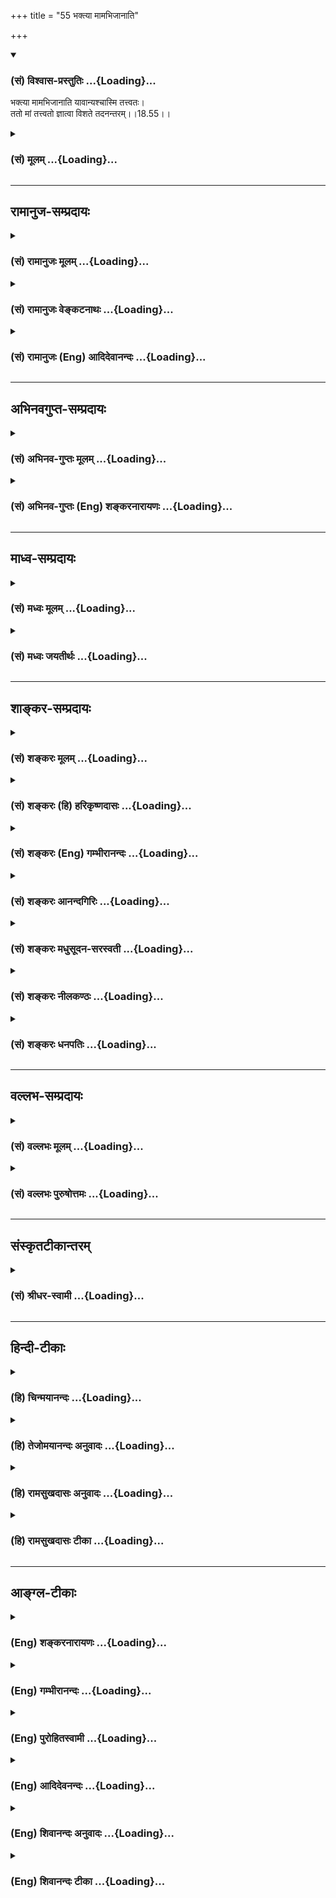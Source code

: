 +++
title = "55 भक्त्या मामभिजानाति"

+++
<div class="js_include" newlevelforh1="3" title="(सं) विश्वास-प्रस्तुतिः" unfilled url="/purANam/mahAbhAratam/06-bhIShma-parva/02-bhagavad-gItA-parva/saMskRtam/vishvAsa-prastutiH/18_moxa-saMnyAsa-yogaH/55_bhaktyA_mAmabhijA.md">
<details open><summary><h3>(सं) विश्वास-प्रस्तुतिः ...{Loading}...</h3></summary>

भक्त्या मामभिजानाति यावान्यश्चास्मि तत्त्वतः।  
ततो मां तत्त्वतो ज्ञात्वा विशते तदनन्तरम्।।18.55।।
</details>
</div>
<div class="js_include collapsed" newlevelforh1="3" title="(सं) मूलम्" unfilled url="/purANam/mahAbhAratam/06-bhIShma-parva/02-bhagavad-gItA-parva/saMskRtam/mUlam/18_moxa-saMnyAsa-yogaH/55_bhaktyA_mAmabhijA.md">
<details><summary><h3>(सं) मूलम् ...{Loading}...</h3></summary>

भक्त्या मामभिजानाति यावान्यश्चास्मि तत्त्वतः।  
ततो मां तत्त्वतो ज्ञात्वा विशते तदनन्तरम्।।18.55।।
</details>
</div>


_________________
## रामानुज-सम्प्रदायः
<div class="js_include collapsed" newlevelforh1="3" title="(सं) रामानुजः मूलम्" unfilled url="/purANam/mahAbhAratam/06-bhIShma-parva/02-bhagavad-gItA-parva/saMskRtam/rAmAnujaH/mUlam/18_moxa-saMnyAsa-yogaH/55_bhaktyA_mAmabhijA.md">
<details><summary><h3>(सं) रामानुजः मूलम् ...{Loading}...</h3></summary>

।।18.55।। स्वरूपतः स्वभावतः च **यः** अहं गुणतो विभूतितो **यावान् च** अहं
तं **माम्** एवंरूपया **भक्त्या तत्त्वतो** वि**जानाति। मां तत्त्वतो
ज्ञात्वा तदनन्तरं** तत्त्वज्ञानानन्तरं **ततो** भक्तितो **मां विशते**
प्रविशति। तत्त्वतः स्वरूपस्वभावगुणविभूतिदर्शनोत्तरकालभाविन्या
अनवधिकातिशयभक्त्या मां प्राप्नोति इत्यर्थः। अत्र तत इति प्राप्तिहेतुतया
निर्दिष्टा भक्तिः एव अभिधीयते। भक्त्या त्वनन्यया शक्यः (गीता 11।54) इति
तस्या एव तत्त्वतः प्रवेशहेतुताभिधानात्। एवं
वर्णाश्रमोचितनित्यनैमित्तिककर्मणां परित्यक्तफलादिकानां
परमपुरुषाराधनरूपेण अनुष्ठितानां विपाक उक्तः। इदानीं काम्यानाम् अपि
कर्मणाम् उक्तेन एव प्रकारेण अनुष्ठीयमानानां स एव विपाक इत्याह --

</details>
</div>
<div class="js_include collapsed" newlevelforh1="3" title="(सं) रामानुजः वेङ्कटनाथः" unfilled url="/purANam/mahAbhAratam/06-bhIShma-parva/02-bhagavad-gItA-parva/saMskRtam/rAmAnujaH/venkaTanAthaH/18_moxa-saMnyAsa-yogaH/55_bhaktyA_mAmabhijA.md">
<details><summary><h3>(सं) रामानुजः वेङ्कटनाथः ...{Loading}...</h3></summary>

  
  
।।18.55।। तत्फलमाहेति -- अव्यवहितं व्यवहितं चेति शेषः।
पूर्वग्रन्थोक्तजगत्कारणत्वलक्षितसर्वेश्वराख्यधर्म्यभिप्रायेणयः
इत्यस्यार्थमाह -- स्वरूपत इति।
विधिनिषेधरूपशोधकवाक्यावसितसर्वविद्यानुसन्धेयस्वरूपनिरूपकधर्मयोगःस्वभावत
इति निर्दिष्टः। स्वरूपनिरूपकधर्माभावे अनिरूपितस्वरूपतया निस्स्वभावमेव
वस्तु स्यात्। स्वरूपशब्दः स्वरूपनिरूपकधर्मपरः; स्वभावशब्दस्तु सौलभ्यपर
इति केचित्। यावच्छब्दो हि प्रकर्षनिकर्षपरामर्शयोग्याकारविषयो युक्त
इत्यभिप्रायेणाऽऽहगुणतो विभूतितोऽपीति। यावांश्चाहमिति गुणशब्दोऽत्र
निरूपितस्वरूपविशेषकज्ञानशक्त्यादिसमस्तधर्मविषयः। यावान्यश्च
इत्यनयोर्व्युत्क्रमेण व्याख्यानं बुद्ध्यारोहक्रमप्रदर्शनार्थम्। तत्त्वतः
इत्यस्ययावान्यश्च इत्यत्रानपेक्षणात्अभिजानाति इत्यत्र संशयादिव्युदासाय
तदपेक्षणाच्चतत्त्वतोऽभिजानातीति योजितम्।  
  
मां तत्त्वतोऽभिजानाति इत्युक्तस्यैवमां तत्त्वतो ज्ञात्वा
इत्यनुभाषणमुपायभूतस्यापि स्वादुतमतया
सुदुर्लभत्वेनादरातिशयार्थम्। तत्त्वतो ज्ञात्वा इत्यनेनैव
आनन्तर्यसिद्ध्यर्थहेतुपौष्कल्यज्ञापकानुवादस्य सिद्धत्वात्;तदनन्तरम्
इत्यनेनैव प्रवेशस्यानन्तर्यकण्ठोक्तेः;भक्त्या त्वनन्यया \[11।54\]
इत्यादौ प्रवेशेऽपि हेतुतया भक्तेरेव प्रागुक्तत्वाच्चततो भक्तितो मां
विशते इत्येवान्वयो दर्शितः। प्रवेष्टुम् इति प्रागुक्तैकार्थ्यज्ञापनाय
पदसिद्धये चप्रविशतीत्युक्तम्। यथावज्ज्ञानमपि काष्ठाप्राप्तभक्तेः।
अन्योन्याश्रयणं च भक्तेः पूर्वभेदात्परिहृतम्। सैव तु तथाविधावस्था
साक्षान्मोक्षसाधनमित्याहतत्त्वत
इत्यादिना। ,दर्शनशब्देनानुभाषणात्तत्त्वतोऽभिजानाति इत्यस्य
साक्षात्कारपरत्वं व्यञ्जितम्। परभक्त्याऽपि तत्त्वज्ञानमेव साध्यं; तदेव तु
साक्षान्मोक्षसाधनमिति कुदृष्टिमतमपाकरोतिअत्रेति। एवकारेण
दर्शनव्यवच्छेदः। यद्यप्यत्र भक्तिशब्दो व्यवहितः; तत्त्वज्ञानं
त्वव्यवहितं; तथापि व्यवहितपरामर्श एव युक्तः अन्यथातत्त्वतो ज्ञात्वा
इत्यादिना पुनरुक्तिप्रसङ्गात्। अत्र दर्शनजनकभक्त्यनुवादे
प्रयोजनाभावात्सैव तदुत्तरावस्था परामृश्यत इति भावः। प्रागुक्तं
हेतुमाहभक्त्या त्वनन्ययेति। अयमभिप्रायः -- उपक्रमन्यायात्पूर्वं प्रबलं;
स्पष्टास्पष्टयोश्च स्पष्टानुसारेणान्यद्गमयितव्यम् -- इति।  
  

</details>
</div>
<div class="js_include collapsed" newlevelforh1="3" title="(सं) रामानुजः (Eng) आदिदेवानन्दः" unfilled url="/purANam/mahAbhAratam/06-bhIShma-parva/02-bhagavad-gItA-parva/saMskRtam/rAmAnujaH/english/AdidevAnandaH/18_moxa-saMnyAsa-yogaH/55_bhaktyA_mAmabhijA.md">
<details><summary><h3>(सं) रामानुजः (Eng) आदिदेवानन्दः ...{Loading}...</h3></summary>

18.55 Through such devotion, he knows 'who I am,' i.e., knows My own
essence and My nature, and 'what I am,' i.e., in My attributes and
glory. Knowing Me truly, he rises to a higher level than this Bhakti,
and aciring knowledge of the truth, enters into Me through devotion. The
meaning is that he attains Me by means of infinite and unsurpassed
Bhakti which develops subseent in time to the vision of the nature,
attributes and glory of the Lord in reality. Here the term 'Tatah'
(through) denotes that devotion is the cause of attainment; for it has
been stated to be the cause of entrance n the text, 'But by
singel-minded devotion it is possible ৷৷.' (11.54). In this way, the
crowning development has been told starting from the disinterested
performance of periodical and occasional rites suitable for the various
stations and stages of life, which are to be performed to propitiate the
Supreme Person. Sri Krsna now explains that even for actions meant for
attaining desired objects (Kamya-karmas) the crowning stage is the same
as for these described above, provided they too are done not for
fulfilling one's desires but as offerings to propitiate the Supreme
Person.

</details>
</div>


_________________
## अभिनवगुप्त-सम्प्रदायः
<div class="js_include collapsed" newlevelforh1="3" title="(सं) अभिनव-गुप्तः मूलम्" unfilled url="/purANam/mahAbhAratam/06-bhIShma-parva/02-bhagavad-gItA-parva/saMskRtam/abhinava-guptaH/mUlam/18_moxa-saMnyAsa-yogaH/55_bhaktyA_mAmabhijA.md">
<details><summary><h3>(सं) अभिनव-गुप्तः मूलम् ...{Loading}...</h3></summary>

।।18.41 -- 18.60।। एवमियता षण्णां प्रत्येकं त्रिस्वरूपत्वं धृत्यादीनां च
प्रतिपादितम्। तन्मध्यात् सात्त्विके राशौ वर्तमानो दैवीं संपदं प्राप्त इह
ज्ञाने योग्यः; त्वं च तथाविधः इत्यर्जुनः प्रोत्साहितः। अधुना तु इदमुच्यते
-- यदि तावदनया ज्ञानबुद्ध्या कर्मणि भवान् प्रवर्तते तदा
स्वधर्मप्रवृत्त्या विज्ञानपूततया च न कर्मसंबन्धस्तव। अथैतन्नानुमन्यसे;
तदवश्यं तव प्रवृत्त्या तावत् भाव्यम् जातेरेव तथाभावे स्थितत्वात्। यतः
सर्वः स्वभावनियतः +++(S;;N स्वस्वभावनियतः )+++ कुतश्चिद्दोषात्
तिरोहिततत्स्वभावः +++(S;;N -- हिततत्तत्स्वभावः )+++ कंचित्कालं भूत्वापि;
तत्तिरोधायकविगमे स्वभावं व्यक्त्यापन्नं लभत एव। तथाहि एवंविधो वर्णनां
स्वभावः। एवमवश्यंभाविन्यां प्रवृत्तौ ततः फलविभागिता भवेत्।। तदाह --
ब्राह्मणेत्यादि अवशोऽपि तत् इत्यन्तम्। ब्राह्मणादीनां
कर्मप्रविभागनिरूपणस्य स्वभावोऽश्यं नातिक्रामति,+++(S; ; N omit न and read
अतिक्रामति )+++ इति क्षत्रियस्वभावस्य भवतोऽनिच्छतोऽपि प्रकृतिः स्वभावाख्या
नियोक्तृताम् अव्यभिचारेण भजते। केवलं तया नियुक्तस्य पुण्यपापसंबन्धः। अतः
मदभिहितविज्ञानप्रमाणपुरःसरीकारेण कर्माण्यनुतिष्ठ। तथा सति बन्धो
निवर्त्स्यति। इत्यस्यार्थस्य परिकरघटनतात्पर्यं +++(S; ; N -- करबन्धघटन --
)+++ महावाक्यार्थस्य। अवान्तरवाक्यानां स्पष्टा ( ष्टोऽ ) र्थः। समासेन +++(S
omits समासेन )+++ ( श्लो. 50 ) संक्षेपेण। ज्ञानस्य; प्रागुक्तस्य। निष्ठां (
ष्ठा ) वाग्जालपरिहारेण निश्चितामाह। बुद्ध्या विशुद्धया इत्यादि सर्वमेतत्
व्याख्यातप्रायमिति न पुनरायस्यते,+++(N -- रारभ्यते )+++।

</details>
</div>
<div class="js_include collapsed" newlevelforh1="3" title="(सं) अभिनव-गुप्तः (Eng) शङ्करनारायणः" unfilled url="/purANam/mahAbhAratam/06-bhIShma-parva/02-bhagavad-gItA-parva/saMskRtam/abhinava-guptaH/english/shankaranArAyaNaH/18_moxa-saMnyAsa-yogaH/55_bhaktyA_mAmabhijA.md">
<details><summary><h3>(सं) अभिनव-गुप्तः (Eng) शङ्करनारायणः ...{Loading}...</h3></summary>

18.55 See Comment under 18.60

</details>
</div>


_________________
## माध्व-सम्प्रदायः
<div class="js_include collapsed" newlevelforh1="3" title="(सं) मध्वः मूलम्" unfilled url="/purANam/mahAbhAratam/06-bhIShma-parva/02-bhagavad-gItA-parva/saMskRtam/madhvaH/mUlam/18_moxa-saMnyAsa-yogaH/55_bhaktyA_mAmabhijA.md">
<details><summary><h3>(सं) मध्वः मूलम् ...{Loading}...</h3></summary>

।।18.55।। Sri Madhvacharya did not comment on this sloka.

</details>
</div>
<div class="js_include collapsed" newlevelforh1="3" title="(सं) मध्वः जयतीर्थः" unfilled url="/purANam/mahAbhAratam/06-bhIShma-parva/02-bhagavad-gItA-parva/saMskRtam/madhvaH/jayatIrthaH/18_moxa-saMnyAsa-yogaH/55_bhaktyA_mAmabhijA.md">
<details><summary><h3>(सं) मध्वः जयतीर्थः ...{Loading}...</h3></summary>

।।18.55।। Sri Jayatirtha did not comment on this sloka.

</details>
</div>


_________________
## शाङ्कर-सम्प्रदायः
<div class="js_include collapsed" newlevelforh1="3" title="(सं) शङ्करः मूलम्" unfilled url="/purANam/mahAbhAratam/06-bhIShma-parva/02-bhagavad-gItA-parva/saMskRtam/shankaraH/mUlam/18_moxa-saMnyAsa-yogaH/55_bhaktyA_mAmabhijA.md">
<details><summary><h3>(सं) शङ्करः मूलम् ...{Loading}...</h3></summary>

।।18.55।। -- **भक्त्या माम् अभिजानाति यावान्** अहम् उपाधिकृतविस्तरभेदः;
**यश्च** अहम् अस्मि विध्वस्तसर्वोपाधिभेदः उत्तमः पुरुषः आकाशकल्पः; तं
माम् अद्वैतं चैतन्यमात्रैकरसम् अजरम् अभयम् अनिधनं **तत्त्वतः**
अभिजानाति। **ततः माम्** एवं **तत्त्वतः ज्ञात्वा विशते तदनन्तरं** मामेव
ज्ञानानन्तरम्। नात्र ज्ञानप्रवेशक्रिये भिन्ने विवक्षिते ज्ञात्वा विशते
तदनन्तरम् इति। किं तर्हि फलान्तराभावात् ज्ञानमात्रमेव; क्षेत्रज्ञं चापि
मां विद्धि (गीता 13।2) इति उक्तत्वात्।।  
  
ननु विरुद्धम् इदम् उक्तम् ज्ञानस्य या परा निष्ठा तया माम् अभिजानाति
(गीता 18।50) इति। कथं विरुद्धम् इति चेत्; उच्यते -- यदैव यस्मिन् विषये
ज्ञानम् उत्पद्यते ज्ञातुः; तदैव तं विषयम् अभिजानाति ज्ञाता इति न
ज्ञाननिष्ठां ज्ञानावृत्तिलक्षणाम् अपेक्षते इति अतश्च ज्ञानेन न
अभिजानाति; ज्ञानावृत्त्या तु ज्ञाननिष्ठया अभिजानातीति। नैष दोषः ज्ञानस्य
स्वात्मोत्पत्तिपरिपाकहेतुयुक्तस्य प्रतिपक्षविहीनस्य यत्
आत्मानुभवनिश्चयावसानत्वं तस्य निष्ठाशब्दाभिलापात्। शास्त्राचार्योपदेशेन
ज्ञानोत्पत्तिहेतुं सहकारिकारणं बुद्धिविशुद्धत्वादि अमानित्वादिगुणं च
अपेक्ष्य जनितस्य क्षेत्रज्ञपरमात्मैकत्वज्ञानस्य
कर्तृत्वादिकारकभेदबुद्धिनिबन्धनसर्वकर्मसंन्याससहितस्य
स्वात्मानुभवनिश्चयरूपेण यत् अवस्थानम्; सा परा ज्ञाननिष्ठा इति उच्यते। सा
इयं ज्ञाननिष्ठा आर्तादिभक्तित्रयापेक्षया परा चतुर्थी भक्तिरिति उक्ता।
तया परया भक्त्या भगवन्तं तत्त्वतः अभिजानाति; यदनन्तरमेव
ईश्वरक्षेत्रज्ञभेदबुद्धिः अशेषतः निवर्तते। अतः ज्ञाननिष्ठालक्षणतया
भक्त्या माम् अभिजानातीति वचनं न विरुध्यते। अत्र च सर्वं निवृत्तिविधायि
शास्त्रं वेदान्तेतिहासपुराणस्मृतिलक्षणं न्यायप्रसिद्धम् अर्थवत् भवति --
विदित्वा৷৷৷৷ व्युत्थायाथ भिक्षाचर्यं चरन्ति (बृह0 उ₀ 3।5।1)
तस्मान्न्यासमेषां तपसामतिरिक्तमाहुः (ना0 उ₀ 2।79) न्यास एवात्यरेचयत्
(ना0 उ₀ 2।78) इति। संन्यासः कर्मणां न्यासः वेदानिमं च लोकममुं च
परित्यज्य (आप0 ध0 1।23।13) त्यज धर्ममधर्मं च ( महा0 शा0 329।40) इत्यादि।
इह च प्रदर्शितानि वाक्यानि। न च तेषां वाक्यानाम् आनर्थक्यं युक्तम् न च
अर्थवादत्वम् स्वप्रकरणस्थत्वात्; प्रत्यगात्माविक्रियस्वरूपनिष्ठत्वाच्च
मोक्षस्य। न हि पूर्वसमुद्रं जिगिमिषोः प्रातिलोम्येन
प्रत्यक्समुद्रजिगमिषुणा समानमार्गत्वं संभवति।
प्रत्यगात्मविषयप्रत्ययसंतानकरणाभिनिवेशश्च ज्ञाननिष्ठा सा च
प्रत्यक्समुद्रगमनवत् कर्मणा सहभावित्वेन विरुध्यते। पर्वतसर्षपयोरिव
अन्तरवान् विरोधः प्रमाणविदां निश्चितः। तस्मात् सर्वकर्मसंन्यासेनैव
ज्ञाननिष्ठा कार्या इति सिद्धम्।। स्वकर्मणा भगवतः अभ्यर्चनभक्तियोगस्य
सिद्धिप्राप्तिः फलं ज्ञाननिष्ठायोग्यता; यन्निमित्ता ज्ञाननिष्ठा
मोक्षफलावसाना सः भगवद्भक्तियोगः अधुना स्तूयते शास्त्रार्थोपसंहारप्रकरणे
शास्त्रार्थनिश्चयदार्ढ्याय --,

</details>
</div>
<div class="js_include collapsed" newlevelforh1="3" title="(सं) शङ्करः (हि) हरिकृष्णदासः" unfilled url="/purANam/mahAbhAratam/06-bhIShma-parva/02-bhagavad-gItA-parva/saMskRtam/shankaraH/hindI/harikRShNadAsaH/18_moxa-saMnyAsa-yogaH/55_bhaktyA_mAmabhijA.md">
<details><summary><h3>(सं) शङ्करः (हि) हरिकृष्णदासः ...{Loading}...</h3></summary>

।।18.55।। उसके बाद उस ज्ञानलक्षणा --, भक्तिसे मैं जितना हूँ और जो हूँ;
उसको तत्त्वसे जान लेता है। अभिप्राय यह है कि मैं जितना हूँ; यानी
उपाधिकृत विस्तारभेदसे जितना हूँ और जो हूँ; यानी वास्तवमें समस्त
उपाधिभेदसे रहित; उत्तमपुरुष और आकाशकी तरह ( व्याप्त ) जो मैं हूँ; उस
अद्वैत; अजर; अमर; अभय और निधनरहित मुझको तत्त्वसे जान,लेता है। फिर मुझे
इस तरह तत्त्वसे जानकर तत्काल मुझमें ही प्रवेश कर जाता है। यहाँ ज्ञात्वा
विशते तदनन्तरम् इस कथनसे ज्ञान और उसके अनन्तर प्रवेशक्रिया; यह दोनों
भिन्नभिन्न विवक्षित नहीं हैं। तो क्या है फलान्तरके अभावका ज्ञानमात्र ही
विवक्षित है क्योंकि क्षेत्रज्ञ भी तू मुझे ही समझ ऐसे कहा गया है। पू₀ --
यह कहना विरुद्ध है कि ज्ञानकी जो परा निष्ठा है उससे मुझे जानता है। यदि
कहो कि विरुद्ध कैसे है तो बतलाते हैं; जब ज्ञाताको जिस विषयका ज्ञान होता
है; वह उसी समय उस विषयको जान लेता है; ज्ञानकी बारम्बार आवृत्ति करनारूप
ज्ञाननिष्ठाकी अपेक्षा नहीं करता। इसलिये वह ( ज्ञेय पदार्थको ) ज्ञानसे
नहीं जानता; ज्ञानावृत्तिरूप ज्ञाननिष्ठासे जानता है यह कहना विरुद्ध है।
उ₀ -- यह दोष नहीं है क्योंकि अपनी उत्पत्ति और परिपाकके हेतुओंसे युक्त
एवं विरोधरहित ज्ञानका जो अपने स्वरूपानुभवमें निश्चयरूपसे पर्यवसान --
स्थित हो जाना है; उसीको निष्ठा शब्दसे कहा गया है। अभिप्राय यह है कि
ज्ञानकी उत्पत्ति और परिपाकके हेतु; जो विशुद्धबुद्धि आदि और अमानित्वादि
सहकारी कारण हैं; उनकी सहायतासे; शास्त्र और आचार्यके उपदेशसे उत्पन्न हुआ;
जो मैं कर्ता हूँ; मेरा यह कर्म है इत्यादि कारकभेदबुद्धिजनित समस्त
कर्मोंके संन्याससहित क्षेत्रज्ञ और ईश्वरकी एकताका ज्ञान है; उसका जो अपने
स्वरूपके अनुभवमें निश्चयरूपसे स्थित रहना है; उसे परा ज्ञाननिष्ठा कहते
हैं। वही यह ज्ञाननिष्ठा आर्त आदि तीन भक्तियोंकी अपेक्षासे चतुर्थ परा
भक्ति कही गयी है। उस,( ज्ञाननिष्ठारूप ) परा भक्तिसे भगवान्को तत्त्वसे
जानता है जिससे उसी समय ईश्वर और क्षेत्रज्ञविषयक भेदबुद्धि पूर्णरूपसे
निवृत्त हो जाती है। इसलिये ज्ञाननिष्ठारूप भक्तिसे मुझे जानता है यह कहना
विरुद्ध नहीं होता। ऐसा मान लेनेसे वेदान्त; इतिहास; पुराण और स्मृतिरूप
समस्त निवृत्तिविधायक शास्त्र; सार्थक हो जाते हैं अर्थात् उन सबका
अभिप्राय सिद्ध हो जाता है। आत्माको जानकर ( तीनों तरहकी एषणाओंसे ) विरक्त
होकर फिर भिक्षाचरण करते हैं; पुरुषार्थका अन्तरंग साधन होनेके कारण
संन्यास ही इन सब तपोंमें अधिक कहा गया है; अकेला संन्यास ही उन सबको
उल्लंघन कर जाता है; कर्मोंके त्यागका नाम संन्यास है; वेदोंको तथा इस लोक
और परलोकको परित्याग करके; धर्मअधर्मको छोड़ इत्यादि शास्त्रवाक्य हैं। तथा
यहाँ भी ( संन्यासपरक ) बहुतसे वचन दिखाये गये हैं। उन सब वचनोंको व्यर्थ
मानना उचित नहीं और अर्थवादरूप मानना भी ठीक नहीं क्योंकि वे अपने
प्रकरणमें स्थित हैं। इसके सिवा अन्तरात्माके अविक्रियस्वरूपमें
निश्चयरूपसे स्थित हो जाना ही मोक्ष है। इसलिये भी,( पूर्वोक्त बात ही
सिद्ध होती है ) क्योंकि पूर्वसमुद्रपर जानेकी इच्छावालेका उसके प्रतिकूल
पश्चिमसमुद्रपर जानेकी इच्छावालेके साथ समान मार्ग नहीं हो सकता।
अन्तरात्मविषयक प्रतीतिका निरन्तरता रखनेके आग्रहका नाम ज्ञाननिष्ठा है।
उसका कर्मोंके साथ रहना,( पूर्वकी ओर जानेकी इच्छावालेके लिये )
पश्चिमसमुद्रकी ओर जानेकी मार्गकी भाँति विरुद्ध है। प्रमाणवेत्ताओने उनका
पर्वत और राईके समान भेद निश्चित किया है। सुतरां यह सिद्ध हुआ कि
सर्वकर्मसंन्यासपूर्वक ही ज्ञाननिष्ठा करनी चाहिये।

</details>
</div>
<div class="js_include collapsed" newlevelforh1="3" title="(सं) शङ्करः (Eng) गम्भीरानन्दः" unfilled url="/purANam/mahAbhAratam/06-bhIShma-parva/02-bhagavad-gItA-parva/saMskRtam/shankaraH/english/gambhIrAnandaH/18_moxa-saMnyAsa-yogaH/55_bhaktyA_mAmabhijA.md">
<details><summary><h3>(सं) शङ्करः (Eng) गम्भीरानन्दः ...{Loading}...</h3></summary>

18.55 Bhaktya, through devotion, through that devotion described as
Knowledge; abhijanati, he knows; mam, Me; tattvatah, in reality; as to
yavan, what I am, with the extensive differences created by limiting
adjuncts; and yah asmi, who I am when all distinctions create by the
limiting adjuncts are destroyed-Me who am the supreme Person comparable
to space \[In points of all-pervasiveness and non-attachment.\] and
one-without-a-second, absolute, homogeneous Consciousness, birthless,
ageless, immortal, fearless and deathless. Tatah, then; jnatva, having
known; mam, Me, thus; tattvatah, in truth; visate, he enters into Me,
Myself; tadanantaram, immediately after that (Knowledge). Here, by
saing, 'having known, he enters without delay', it is not meant that the
acts of 'knowing' and 'entering immediately after' are different. What
then; What is meant is the absolute Knowledge itself that has to no
other result, \[In place of phalantarabhava-jnana-matram eva, Ast. reads
'phalantarbhavat jnanamatram eva, absolute Knowledge itself, since there
is no other result'.-Tr.\] for it has been said, 'And৷৷.understand Me to
be the "Knower of the field", (13.2). Opponent: Has it not been
contradictory to say, he knows Me through that which is the supreme
steadliness (nistha) in Knowledge; Vedantin: If it be asked, How it is
contradictory; Opponent: The answer is: Whenever any Knowledge of
something arises in a knower, at that very moment the knower knows that
object. Hence, he does not depend on steadfastness in Knowledge which
consists in the repetition of the act of knowing. And therefore, it is
contradictory to say one knows not through knowledge, but through
steadfastness in knowledge which is a repetition of the act of knowing.
Vedantin: There is no such fault, since the culmination of
Knowledge-which (Knowledge) is associated with the causes of its
unfoldment and maturity, and which has nothing to contradict it- in the
conviction that one's own Self has been realized is what is referred to
by the word nistha (consummation): When knowledge-which concerns the
identity of the 'Knower of the field' and the supreme Self, and which
remains associated with the renunciation of all actions that arise from
the perception of the distinction among their accessories such as agent
etc., and which unfolds from the instruction of the scriptures and
teachers, depending on purity of the intellect etc. and humility etc.
which are the auxiliary cuases of the origin and maturity of
Knowledge-continues in the form of the conviction that one's own Self
has been realized, then that continuance is called the supreme
steadfastness (nistha) in Knowledge. This steadfastness in Knowledge
that is such has been spoken of as the highest, the fourth kind of
devotion in relation to the three other devotions viz of the afflicted,
etc. (cf. 7.16). Through that highest devotion one realizes the Lord in
truth. Immediately after that the idea of difference between the Lord
and the Knower of the field vanishes totally. There-fore the statement,
'one knows Me through devotion in the form of steadfastness in
Knowledge', is not contradictory. And, in this sense, all the
scriptures-consisting of Vedanta (Upanisads etc.), History, Mythology
and Smrtis-, as for instance, 'Knowing (this very Self the Brahmanas)
renounce৷৷.and lead a mendicant's life' (Br. 3.5.1), 'Therefore they
speak of monasticism as excellent among these austerities' (Ma. Na.
24.1), 'Monasticism verily became supreme' (ibid. 21.2), which enjoin
renunciation become meaningful. Thus, monasticism means renunciation of
rites and duties. There are also the texts, 'Having renounced the Vedas
as well as this world and the next' (Ap. Dh. Su. 2.9.13), and 'Give up
religion and irreligion' (Mbh. Sa. 329.40; 331.44), etc. And here (in
the Gita) also various relevant) passages have been pointed out. In is
not porper that those texts should be meaningless. Nor are they merely
eulogistic, since they occur in their own contexts. Besides, Liberation
consists in being established in the changeless real nature of the
indwelling Self. Indeed, it is not possible that one who wants to go to
the eastern sea and the other who wants to go in the opposite direction
to the western sea can have the same course! And steadfastness in
Knowledg consists in being totally absorbed in maintaining a current of
thought with regard to the indwelling Self. And that is opposed to
coexistence with duties, like going to the western sea. It has been the
conclusion of those versed in the valid means of knowledge that the
difference between them is as wide as that between a mountain and a
mustard seed! Therefore it is established that one should have recourse
to steadfastness in Knowledge only, by relinishing all rites and duties.
The fruit of the attainment of success from the Yoga of Devotion
consisting in worshiping the Lord with one's own actions is the ability
to remain steadfast in Knowledge, from which, follows stead-fastness in
Knowledge, culminating in the result, Liberation. That Yoga of Devotion
to the Lord is now being praised in this concluding section dealing with
the purport of the Scripture, with a veiw to generating a firm
conviction with regard to it (the purport of the Scripture):

</details>
</div>
<div class="js_include collapsed" newlevelforh1="3" title="(सं) शङ्करः आनन्दगिरिः" unfilled url="/purANam/mahAbhAratam/06-bhIShma-parva/02-bhagavad-gItA-parva/saMskRtam/shankaraH/AnandagiriH/18_moxa-saMnyAsa-yogaH/55_bhaktyA_mAmabhijA.md">
<details><summary><h3>(सं) शङ्करः आनन्दगिरिः ...{Loading}...</h3></summary>

।।18.55।। ननु समाधिसाध्येन परमभक्त्यात्मकेन ज्ञानेन किमपूर्वमवाप्यते
तत्राह -- **तत इति।** भक्त्या समाधिजन्यया मां ब्रह्माभिमुख्येन
प्रत्यक्तया जानाति व्याप्नोतीत्यर्थः। तदेव ज्ञानं भक्तिपराधीनं विवृणोति
-- **यावानिति।** आकाशकल्पत्वमनवच्छिन्नत्वमसङ्गत्वं च। चैतन्यस्य
विषयसापेक्षत्वं प्रतिक्षिपति -- **अद्वैतमिति।** ये तु
द्रव्यबोधात्मत्वमात्मनो मन्यन्ते तान्प्रत्युक्तं -- **चैतन्यमात्रेति।**
आत्मनि तन्मात्रेऽपि धर्मान्तरमुपेत्य धर्मधर्मित्वं प्रत्याह --
**एकरसमिति।** सर्वविक्रियाराहित्योक्त्या कौटस्थ्यमात्मनो व्यवस्थापयति --
**अजमिति।** उक्तविक्रियाभावे तद्धेत्वज्ञानासंबन्धं हेतुमाह --
**अभयमिति।** तत्त्वज्ञानमनूद्य तत्फलं विदेहकैवल्यं लम्भयति -- **तत
इति।** तत्त्वज्ञानस्य तस्मादनन्तरप्रवेशक्रियायाश्च भिन्नत्वं प्राप्तं
प्रत्याह -- **नात्रेति।** भिन्नत्वाभावे का
गतिर्भेदोक्तेरित्याशङ्क्यौपचारिकत्वमाह -- **किं तर्हीति।** प्रवेश इति
शेषः। ब्रह्मप्राप्तिरेव फलान्तरमित्याशङ्क्य ब्रह्मात्मनोर्भेदाभावान्न
ज्ञानातिरिक्ता तत्प्राप्तिरित्याह -- **क्षेत्रज्ञं चेति।** ज्ञाननिष्ठया
परया भक्त्या मामभिजानातीत्युक्तमाक्षिपति -- **नन्विति।** विरुद्धत्वं
स्फोरयितुं पृच्छति -- **कथमिति।** विरोधस्फुटीकरणं प्रतिजानीते -- **उच्यत
इति।** तत्र ज्ञानस्योत्पत्तेरेव विषयाभिव्यक्तिरित्याह -- **यदेति।**
एवकारनिरस्यं दर्शयति -- **न ज्ञानेति।** इत्यावयोः सिद्धमिति शेषः।
ज्ञानस्योत्पत्तेरेव विषयाभिव्यक्तत्वेऽपि कथं प्रकृते विरोधधीत्याशङ्क्याह
-- **ततश्चेति।** विरुद्धमिति शेषः। शङ्कितं विरोधं निरस्यति -- **नैष दोष
इति।** उक्तमेव हेतुं प्रपञ्चयति -- **शास्त्रेति।** यो हि
शास्त्रानुसार्याचार्योपदेशस्तेन ज्ञानोत्पत्तिःआचार्यवान्पुरुषो वेद इति
श्रुतेः। तस्याश्च परिपाकः संशयादिप्रतिबन्धध्वंसस्तत्र हेतुभूतमुपदेशस्यैव
सहकारिकारणं यद्बुद्धिशुद्ध्यादि तदपेक्ष्य तस्मादेवोपदेशाज्जनितं
यदैक्यज्ञानं तस्य कारकभेदबुद्धिनिबन्धनानि यानि सर्वाणि कर्माणि तेषां
संन्यासेन सहितस्य फलरूपेण स्वात्मन्येव सर्वप्रकल्पनारहिते यदवस्थानं सा
ज्ञानस्य परा निष्ठेति व्यवह्रियते प्रामाणिकैरित्यर्थः। यदि यथोक्ता परा
ज्ञाननिष्ठा कथं तर्हि सा चतुर्थी भक्तिरित्युक्तेति तत्राह --
**सेयमिति।** यथोक्तया भक्त्या भगवत्तत्त्वज्ञानं सिध्यतीत्याह --
**तयेति।** तत्त्वज्ञानस्य फलमाह -- **यदनन्तरमिति।** ज्ञाननिष्ठारूपाया
भगवद्भक्तेस्तत्त्वज्ञानानतिरेकात्तत्फलस्य
चाज्ञाननिवृत्तेस्तन्मात्रत्वाद्भेदोक्तेश्चौपचारिकत्वात्प्रकृतं
वाक्यमविरुद्धमित्युपसंहरति -- **अत इति।** औपदेशिकैक्यज्ञानस्य
सर्वकर्मसंन्याससहितस्य स्वरूपावस्थानात्मकस्य
परमपुरुषार्थौपयिकत्वमित्यस्मिन्नर्थे मानमाह -- **अत्र चेति।** तदेव
शास्त्रमुदाहरति -- **विदित्वेत्यादिना।** दर्शितानि वाक्यानि सर्वकर्माणि
मनसेत्यादीनि। नन्वेषां वाक्यानामविवक्षितार्थत्वान्नास्ति स्वार्थे
प्रामाण्यमित्याशङ्क्याध्ययनविध्युपात्तत्वाद्वेदवाक्यानां
तदनुरोधित्वाच्चेतरेषां नैवमित्याह -- **नचेति।** तथापि
सोऽरोदीदित्यादिवन्न स्वार्थे मानतेत्याशङ्क्याह -- **नचार्थवादत्वमिति।**
इतश्च मुमुक्षोरपेक्षितमोक्षौपयिकज्ञाननिष्ठस्य संन्यासेऽधिकारो न
कर्मनिष्ठायामित्याह -- **प्रत्यगिति।** ज्ञाननिष्ठस्य
कर्मनिष्ठाविरुद्धेत्यत्र दृष्टान्तमाह -- **नहीति।**
ज्ञाननिष्ठास्वरूपानुवादपूर्वकं कर्मनिष्ठया तस्याः सहभावित्वं विरुद्धमिति
दार्ष्टान्तिकमाह -- **प्रत्यगात्मेति।** कथं
ज्ञानकर्मणोर्विरोधधीरित्याशङ्क्य कर्मणां ज्ञाननिवर्त्यत्वस्य
श्रुतिस्मृतिसिद्धत्वादित्याह -- **पर्वतेति।**
अन्तरवानुभयोरेकधर्मिनिष्ठत्वेन साङ्कर्याभावसंपादकभेदवानित्यर्थः।
ज्ञानकर्मणोरसमुच्चये फलितमुपसंहरति -- **तस्मादिति।**

</details>
</div>
<div class="js_include collapsed" newlevelforh1="3" title="(सं) शङ्करः मधुसूदन-सरस्वती" unfilled url="/purANam/mahAbhAratam/06-bhIShma-parva/02-bhagavad-gItA-parva/saMskRtam/shankaraH/madhusUdana-sarasvatI/18_moxa-saMnyAsa-yogaH/55_bhaktyA_mAmabhijA.md">
<details><summary><h3>(सं) शङ्करः मधुसूदन-सरस्वती ...{Loading}...</h3></summary>

।।18.55।। भक्त्येति। ततश्च भक्त्या निदिध्यासनात्मिकया ज्ञाननिष्ठया
मामद्वितीयमात्मानमभिजानाति साक्षात्करोति। यावान् विभुर्नित्यश्च यश्च
परिपूर्णसत्यज्ञानानन्दघनः सदा विध्वस्तसर्वोपाधिरखण्डैकरस एकस्तावन्तं
चाभिजानाति। ततो मामेवं तत्त्वतो ज्ञात्वाहमस्म्यखण्डानन्दाद्वितीयं
ब्रह्मेति साक्षात्कृत्य विशते अज्ञानतत्कार्यनिवृत्तौ सर्वोपाधिशून्यतया
सद्रूप एव भवति। तदनन्तरं बलवत्प्रारब्धकर्मभोगेन देहत्यागानन्तरं नतु
ज्ञानानन्तरमेव। क्त्वाप्रत्ययेनैव तल्लाभे तदनन्तरमित्यस्य
वैयर्थ्यापातात् तस्मात्तस्य तावदेव चिरं यावन्न विमोक्ष्येऽथ संपत्स्ये
इति श्रुत्यर्थ एवात्र दर्शितो भगवता। यद्यपि ज्ञानेनाज्ञानं निवर्तितमेव
दीपेनेव तमस्तस्य तद्विरोधिस्वभावत्वात्तथापि तदुपादेयमहंकारदेहादि
निरुपादानमेव यावत्प्रारब्धकर्मभोगमनुवर्तते दृष्टत्वादेव। नहि
दृष्टेनुपपन्नं नाम। तार्किकैरपि हि
समवायिकारणनाशाद्द्रव्यनाशमङ्गीकुर्वद्भिर्निरुपादानं द्रव्यं क्षणमात्रं
तिष्ठतीत्यङ्गीकृतम्। नित्यपरमाणुसमवेतद्व्यणुकनाशे त्वसमवायिकारणनाशादेव
द्रव्यनाशः समवायनिरूपितकारणनाशत्वमुभयोरनुगतमिति नानुगमः।
येत्वसमवायिकारणनाशमेव सर्वत्र कार्यद्रव्यनाशकमिच्छन्ति
तेषामाश्रयनाशस्थले क्षणद्वयमनुपादानं कार्यं तिष्ठति। एवंच तत्रैव
प्रतिबन्धसन्निपते बहुकालावस्थितिः केन वार्येत। प्रारब्धकर्मणश्च
प्रतिबन्धकत्वं श्रुतिसिद्धमन्तःकरणदेहाद्यवस्थित्यन्यथानुपपत्तिसिद्धं च।
एवं शिष्यसेवकाद्यदृष्टमपि तत्प्रतिबन्धकं तदभावमपेक्ष्य च पूर्वसिद्ध
एवाज्ञाननाशस्तत्कार्यमन्तःकरणादिकं नाशयतीति न पुनर्ज्ञानापेक्षा।
तदुक्तंतीर्थे श्वपचगृहे वा नष्टस्मृतिरपि परित्यजन्देहम्।
ज्ञानसमकालमुक्तः कैवल्यं याति हतशोकः। इति। न जानामीत्यादिप्रत्ययस्तु
तस्य
निवृत्ताज्ञानस्याप्यज्ञाननाशजनितात्तदनुपादानात्साक्षादात्माश्रयादेवाज्ञानसंस्कारात्तत्त्वज्ञानसंस्कारनिर्वर्त्यादन्तःकरणस्थित्यवधेरिति
विवरणकृतः अहं ब्रह्मास्मीति चरमसाक्षात्कारानन्तरमहं ब्रह्म न भवामि न
जानामीत्यादिप्रत्ययो नास्त्येव। यदि परं घटं न जानामीत्यादिप्रत्ययः
स्यात्तदुपपादनाय चेयं संस्कारकल्पनेति नानुपपन्नम्। अज्ञानलेशपदेनाप्ययमेव
संस्कारो विवक्षितः। नहि सावयवमज्ञानं येन कियन्नश्यति कियत्तिष्ठतीति
वाच्यम्। अनिर्वचनीयत्वात्। एकदेशाभ्युपगमे तु तन्निवृत्त्यर्थं पुनश्चरमं
ज्ञानमपेक्षितमेव। तच्च मृतिकाले दुर्घटमिति तत्त्वज्ञानसंस्कारनाश्यता
तस्याभ्युपेया। ततश्च संस्कारपक्षान्न कोऽपि विशेष इति पूर्वोक्तैव कल्पना
श्रेयसी। ईदृशजीवन्मुक्त्यपेक्षया च प्राग्भगवतोक्तंउपदेक्ष्यन्ति ते
ज्ञानं ज्ञानिनस्तत्त्वदर्शिनः इति स्थितप्रज्ञलक्षणानि च व्याख्यातानि।
तस्मात्साधूक्तं विशते तदनन्तरमिति।

</details>
</div>
<div class="js_include collapsed" newlevelforh1="3" title="(सं) शङ्करः नीलकण्ठः" unfilled url="/purANam/mahAbhAratam/06-bhIShma-parva/02-bhagavad-gItA-parva/saMskRtam/shankaraH/nIlakaNThaH/18_moxa-saMnyAsa-yogaH/55_bhaktyA_mAmabhijA.md">
<details><summary><h3>(सं) शङ्करः नीलकण्ठः ...{Loading}...</h3></summary>

।।18.55।। अस्या अद्वैतात्मतत्त्वज्ञानलक्षणाया भक्तेः फलमाह --
**भक्त्येति।** मां उक्तविधया भक्त्या ज्ञानी अभितः साकल्येन जानाति।
साकल्यमेवाह -- **यावानिति।** किमहमणुपरिमाणो वा देहसंमितो वा
तार्किकाणामिवाकाशवत्सकलमूर्तद्रव्यसंयोगित्वलक्षणविभुत्वाश्रयो वा
सप्रपञ्चाद्वैतवादिनामिव स्वगतभेदवान्वाऽखण्डैकरसो वेति परिमाणतस्तत्त्वतो
मां तत्पदार्थं जानाति तथा यश्चास्मीति। देहेन्द्रियप्राणमनसामन्यतमः
कियत्कालस्थायी वा क्षणिकविज्ञानरूपो वा शून्यं वा कर्ता भोक्ता वा जडो वा
जडाजडरूपो वा चिद्रूपो वा कर्तृत्वभोक्तृत्ववर्जित आनन्दघनो वेति तत्त्वतः
सर्वसंशयराहित्येन मामजरममरमभयमशोकं जानाति। तथा च श्रुतिःभिद्यते
हृदयग्रन्थिश्छिद्यन्ते सर्वसंशयाः। क्षीयन्ते चास्य कर्माणि तस्मिन्दृष्टे
परावरे इति आत्मदर्शने सति सर्वसंशयोच्छेदं दर्शयति। एवंक्षेत्रज्ञं चापि
मां विद्धि सर्वक्षेत्रेषु भारत इत्युक्तेः सर्वक्षेत्रेष्वेकं मां विभुं
सच्चिदानन्दघनं तत्त्वतो ज्ञात्वा सर्वोपाधिविनिर्मुक्तं याथात्म्येन
ज्ञात्वा साक्षात्कृत्य ततो व्याप्तो ब्रह्मभावं गतो भवतीत्यर्थः। ब्रह्म
वेद ब्रह्मैव भवति इति श्रुतेः। यद्वा तत इति कारणब्रह्मभावापत्तिः
सार्वात्म्यरूपा प्रथममुक्ता। य एवं वेदाहं ब्रह्मास्मीति स इदं सर्वं भवतिस
एतमेव पुरुषं ब्रह्म ततममपश्यत् इत्यादिश्रुतिभ्यो मुक्तानां
सार्वात्म्यावगमात्। ततमं तततमम्। एकस्तकारश्छान्दस्यां प्रक्रियायां
लुप्तो द्रष्टव्य इति श्रुतिभाष्यम्। अनन्तरं कारणभावापत्तेरनुपदमेव तत्
ब्रह्म तच्छब्दाभिधेयन्तदिति वा एतस्य महतो भूतस्य नाम भवति इति श्रुतेः।
शुद्धं ब्रह्म विशते दर्पणापाये प्रतिबिम्बो बिम्बमिव प्रविशति।
कार्योपाधिनीं जीवानां कारणोपाधीश्वरप्राप्तिद्वारैव
निष्कलब्रह्मप्राप्तिरित्यावेदितं प्रागेव। यद्वा मां ज्ञात्वा तद्विशत
इत्येतावतैव ज्ञानप्रवेशयोः पौर्वापर्ये सिद्धे तदनन्तरमिति पदेन तच्छब्देन
बुद्धिस्थं देहं परामृश्य तत्पातानन्तरमिति व्याख्येयम्। यतो जातेऽपि
तत्त्वज्ञाने यावद्देहपातं प्रारब्धकर्मणां प्रतिबन्धाद्विदेहकैवल्यं न
प्राप्यते। अन्यथा ज्ञानसमकालमेव देहपातापत्तिः स्यात्। विमुक्तश्च
विमुच्यतेभूयश्चान्ते विश्वमायानिवृत्तिः इति मुक्तस्य मुक्तिं
निवृत्तायाश्च मायायाः पुनर्निवृत्तिं वदज्जीवन्मुक्तिशास्त्रं बाधितं
स्यात्। यथा तार्किकाणां नष्टेऽपि समवायिकारणे पटादिकं क्षणमात्रमवतिष्ठते
एवमस्माकमप्यनादिकालाया देहाद्युपादानभूताया अविद्याया विनाशेऽपि
किंचित्कालं देहादिप्रतिभानं युज्यते। ईदृशमेव जीवन्मुक्तमपेक्ष्य
भगवतोक्तंउपदेक्ष्यन्ति ते ज्ञानं ज्ञानिनस्तत्त्वदर्शिनः इति।
स्थितप्रज्ञलक्षणस्मृतिरपि तल्लक्षणाभिधित्सयैव प्रववृते इति दिक्।

</details>
</div>
<div class="js_include collapsed" newlevelforh1="3" title="(सं) शङ्करः धनपतिः" unfilled url="/purANam/mahAbhAratam/06-bhIShma-parva/02-bhagavad-gItA-parva/saMskRtam/shankaraH/dhanapatiH/18_moxa-saMnyAsa-yogaH/55_bhaktyA_mAmabhijA.md">
<details><summary><h3>(सं) शङ्करः धनपतिः ...{Loading}...</h3></summary>

।।18.55।। ततश्च ज्ञानलक्षणया भक्त्या मामभिजनाति यावानहमुपाधिकृतवस्थारभेदो
यश्चास्मि विध्वस्तसर्वोपाधिभेद उत्तमः पुरुष आकाशवदसङ्गो निर्विकारस्तं
मामद्वैतचैतन्यमात्रैकरसमजरममरमभयमनिधनं भक्त्या तत्त्वतोऽभिजानाति ततो
मामेवं तत्त्वतो ज्ञात्वा तदनन्तरं मामेव विशते प्राप्नोति। अत्र
ज्ञानप्रवेशक्रिये भिन्ने न विवक्षिते। भेदोक्तिस्त्वौपचारिकी ततो मामेवं
तत्त्वतो ज्ञात्वा तदनन्तरं मामेव विशते प्राप्नोति। अत्र
ज्ञानप्रवेशक्रिये भिन्ने न विवक्षिते। भेदोक्तित्वौपचारिकी बोध्या।
ब्रह्मप्राप्तिस्तु ज्ञानान्नातिरिच्यते। क्षेत्रज्ञं चापि मां विद्धीति
ब्रह्मात्मनोरभेदस्योक्तत्वात्। भक्त्या निदिध्यासनात्मिकया
मामद्वितीयमात्मानमभिजानाति साक्षात्करोति तदनन्तरं बलवत्प्रारब्धकर्मभोगेन
देहपातानन्तरं नतु ज्ञानान्तरमेव। क्त्वाप्रत्येनैव तल्लाभे
तदनन्तरमित्यस्य वैयर्थ्यापातादिति केचित्। इतरे तु विशत्यात्मनि
स्वसिद्धयेऽनिर्वचनीयसंबन्धेनेति विशत् सर्वानर्थमूलमज्ञानं तस्मै
तत्सविलासमुन्मूलयितुं ज्ञात्वाऽपरोक्षीकृत्य तदनन्तरं अनतरं
भेदस्तच्छून्यं शाश्वतं पदमव्ययमाप्राप्नोतीत्युत्तर श्लोकस्थानुषङ्गेण
व्याख्येयमिति वदन्ति। तत्तवतो याथात्म्येन ज्ञात्वा साक्षात्कृत्य ततो
व्याप्तः ब्रह्मभावं गतो भवतीत्यर्थः। ब्रह्म वेद ब्रह्मैव भवति इति
श्रुतेः। यद्वा तत इति कारणब्रह्मभावापत्तिः सार्वात्भ्यरुपा प्रथममुक्ता।
अनन्तरं कारणभावापत्तेरनुपदमेव तद्ब्रह्म तत्पदाभिधेयं शुद्धं ब्रह्म
विशते। दर्पणाद्यपाये प्रतिबिम्बो विम्बमिव प्रविशतीत्यर्थ इत्यन्ये।
तदेतद्य्वाख्यानत्रयमपि सर्वज्ञैराचार्यैः ध्यानयोगपरो नित्यमित्यत्र
निदिध्यासनस्योक्तत्वाद्भक्तिं इत्यस्य परामिति विशेषणस्य च वैयर्थ्यं
तच्छब्देनाप्रस्तुतपरामर्शस्यानुषङ्गाध्याहारादिक्लेशव्याप्तायाः
कुकल्पनायाश्चानौचित्यमभिप्रेत्य त्यक्त्वादुपेक्ष्यम्।
तथाचायमर्थःआचार्यावान्पुरुषो वेद इति श्रुत्या
शास्त्रानुसार्याचार्योपदेशेन ज्ञानोत्पत्तिः। तस्य च परिपाके
असंभावनादिप्रध्वंसे हेतुभूतमुपदेशस्यैव महकारिकारणं बुद्धिविशुद्धत्वादि
अमानित्वादिगणं चापेक्ष्य तस्मादेवोपदेशाज्जनितस्य
क्षेत्रज्ञपरात्मैकत्वज्ञानस्य कारकभेदबुद्धिनिबन्धनसर्वकर्मसंन्याससहितस्य
स्वात्मानुभवरुपेण स्वात्मन्येव सर्वकल्पनारहितस्य यदवस्थानं सा ज्ञानस्य
परा निष्ठेत्युच्यते; सेयं ज्ञाननिष्ठा आर्तदिभक्तित्रयापेक्षया परा
चतुर्थी भक्तिरित्युक्त्वा तया परया भक्त्या भगवन्तं तत्त्वतोऽभिजानाति
यदनन्तमेवेश्वरक्षेत्रज्ञभेदबुद्धिरशेषं ततो निवर्तते।
क्त्वाप्रत्ययेनोक्तमानन्तर्यमव्यवहितं नतु किंचिद्य्ववधानयुक्तमिति
बोधनायानन्तरमित्युक्तमिति।

</details>
</div>


_________________
## वल्लभ-सम्प्रदायः
<div class="js_include collapsed" newlevelforh1="3" title="(सं) वल्लभः मूलम्" unfilled url="/purANam/mahAbhAratam/06-bhIShma-parva/02-bhagavad-gItA-parva/saMskRtam/vallabhaH/mUlam/18_moxa-saMnyAsa-yogaH/55_bhaktyA_mAmabhijA.md">
<details><summary><h3>(सं) वल्लभः मूलम् ...{Loading}...</h3></summary>

।।18.55।। भक्त्येति। स मदीयया भक्त्या निर्गुणया निर्गुणविषयकत्वात्परया
मामेकं निर्गुणं पुरुषोत्तममभिजानाति तत्त्वतः यावान्यश्चास्मीति।
यादृशैश्वर्याद्यनन्तालौकिकगुणविशिष्टो यादृशलीलापरिकरसहितः
प्राकृतगुणसृष्टिरहितो ब्रह्मपरमात्मा भगवानिति भेदेन ततो नामविस्तृतोऽस्मि
यथातथा मामभिजानाति; एवं अभिज्ञानमुक्तं भागवतचतुश्श्लोक्यांयावानहं
यथाभावो यद्रूपगुणकर्मकः \[भाग.2।9।31\] इत्यादि। तदनन्तरं तत्त्वतो मां
पुरुषोत्तमं ज्ञात्वेत्यनुवादः तत्त्वतो वा पुरुषोत्तमं मां विशते प्रवेश
एव फलंनिर्गुणा मुक्तिरस्माद्धि सगुणा साऽन्यसेवया इति
निबन्धेअलौकिकसामर्थ्यं सायुज्यं सेवोपयोगिदेहो वा वैकुण्ठादिषु इति
सेवाफले च निरूपितम्। अथवाऽऽविशते पुरुषोत्तमाविष्टो भवति।
अतएवोक्तमाचार्यैः सुबोधिन्यांशुको भावनया गोकुले स्थित्वाऽऽह य एतदिति स
भगवान् इति च। तेन ब्रह्मभूतोऽपि शुकः श्रीपुरुषोत्तमभक्तितत्त्वज्ञानतः
श्रीपुरुषोत्तमाविष्ट एव तल्लीलामध्यपाती भवतीत्यवसीयते। तदनन्तरं तेन
नान्तरं भेदो यथा भवति तथेति वा। तथा च श्रुतिः -- ब्रह्मविदाप्नोति परं
\[तैत्ति.2।1।1\] य(त)दक्षरे परमे व्योमन् \[महाना.1।2\] यो वेद निहितं
गुहायां \[तै.उ.2।1।1\] सोऽश्नुते सर्वान्कामान्सह ब्रह्मणा विपश्चिता
\[तैत्ति.2।1।1\] इति। एतेनाक्षरमार्गात् भगवन्मार्गे वैलक्षण्यं यत्र
भगवानेव प्रमाणं प्रमेयं चेति दर्शितम्।

</details>
</div>
<div class="js_include collapsed" newlevelforh1="3" title="(सं) वल्लभः पुरुषोत्तमः" unfilled url="/purANam/mahAbhAratam/06-bhIShma-parva/02-bhagavad-gItA-parva/saMskRtam/vallabhaH/puruShottamaH/18_moxa-saMnyAsa-yogaH/55_bhaktyA_mAmabhijA.md">
<details><summary><h3>(सं) वल्लभः पुरुषोत्तमः ...{Loading}...</h3></summary>

  
  
।।18.55।। भक्तिलाभफलमाह -- भक्त्येति। ततस्तदनन्तरं भक्त्या भजनेन वा
अगणितानन्दलीलारूपो यश्च केवलमानन्दरसरूपोऽस्मि तादृशं मां तत्त्वतः
कारणात्मकधर्मैः अभिजानाति सर्वथा जानाति। तदनन्तरं तत्त्वतो ज्ञात्वा मां
लीलाकर्त्तारं विशते; आनन्दरूपो भवतीत्यर्थः। यद्वा मां ज्ञात्वा विशते
लीलास्विति शेषः।  
  

</details>
</div>


_________________
## संस्कृतटीकान्तरम्
<div class="js_include collapsed" newlevelforh1="3" title="(सं) श्रीधर-स्वामी" unfilled url="/purANam/mahAbhAratam/06-bhIShma-parva/02-bhagavad-gItA-parva/saMskRtam/shrIdhara-svAmI/18_moxa-saMnyAsa-yogaH/55_bhaktyA_mAmabhijA.md">
<details><summary><h3>(सं) श्रीधर-स्वामी ...{Loading}...</h3></summary>

।।18.55।। ततश्च **-- भक्त्या मामिति।** तया च परया भक्त्या तत्त्वतो
मामभिजानाति। कथंभूतम्; यावान् सर्वव्यापी यश्चास्मि
सच्चिदानन्दघनस्तथाभूतम्। ततश्च मामेवं तत्त्वतो ज्ञात्वा तदनन्तरं तस्य
ज्ञानस्याप्युपरमे सति मां विशते। परमानन्दरूपो भवतीत्यर्थः।

</details>
</div>


_________________
## हिन्दी-टीकाः
<div class="js_include collapsed" newlevelforh1="3" title="(हि) चिन्मयानन्दः" unfilled url="/purANam/mahAbhAratam/06-bhIShma-parva/02-bhagavad-gItA-parva/hindI/chinmayAnandaH/18_moxa-saMnyAsa-yogaH/55_bhaktyA_mAmabhijA.md">
<details><summary><h3>(हि) चिन्मयानन्दः ...{Loading}...</h3></summary>

।।18.55।। परमात्मा से परम प्रेम अर्थात् पूर्ण तादात्म्य ही परा भक्ति है।
उस परा भक्ति से ही साधक भक्त परमात्मा को तत्त्वत समझ सकता है। शास्त्र के
श्रवण; अध्ययन आदि से प्राप्त किया गया ज्ञान प्राय परोक्ष होता है। जब वह
ज्ञान; विज्ञान अर्थात् स्वानुभव बन जाता है; केवल तभी परमात्मा का यथार्थ
बोध होता है। यावान् (मैं कितना हूँ) इसका अर्थ यह है कि परा भक्ति के
द्वारा एक भक्त भगवान् के उपाधिकृत विस्तार को समझ लेता है। भगवान् की
विभूतियों का वर्णन दसवें अध्याय में किया जा चुका है। यश्च अस्मि (मैं क्या
हूँ) एक परम भक्त यह भी जान लेता है कि भगवान् का वास्तविक स्वरूप समस्त
उपाधियों से वर्जित; निर्गुण; निर्विशेष है। सारांशत; भगवान् को तत्त्वत
जानने का अर्थ उनके सर्वव्यापक एवं सर्वातीत इन दोनों ही स्वरूप को जानना
है। हमें यह स्मरण रखना चाहिए कि सम्पूर्ण गीता में भगवान् श्रीकृष्ण अपने
लिए जो मैं शब्द का प्रयोग करते हैं; वह अपने परमात्म स्वरूप की दृष्टि से
ही कहते हैं; वसुदेव के पुत्र के रूप में नहीं। अत जब वे कहते हैं वह
(साधक) मुझमें प्रवेश करता है; तब उसका अर्थ किसी गृह में प्रवेश के समान न
होकर साधक की आत्मानुभूति से है। भक्त का आत्मस्वरूप भगवान् के
परमात्मस्वरूप से भिन्न नहीं है। यहाँ कथित प्रवेश ऐसा ही है; जैसे स्वप्न
द्रष्टा जाग्रत् पुरुष में प्रवेश करता है। इस श्लोक का तात्पर्य यह है कि
एक साधन सम्पन्न उत्तम अधिकारी निदिध्यासन के द्वारा परमात्मा का अनुभव
आत्मरूप से ही करता है; उससे भिन्न रहकर नहीं। जगत् के प्राणियों की सेवा के
बिना ईश्वर की सेवा पूर्ण नहीं होती। भगवान् कहते हैं

</details>
</div>
<div class="js_include collapsed" newlevelforh1="3" title="(हि) तेजोमयानन्दः अनुवादः" unfilled url="/purANam/mahAbhAratam/06-bhIShma-parva/02-bhagavad-gItA-parva/hindI/tejomayAnandaH/anuvAdaH/18_moxa-saMnyAsa-yogaH/55_bhaktyA_mAmabhijA.md">
<details><summary><h3>(हि) तेजोमयानन्दः अनुवादः ...{Loading}...</h3></summary>

।।18.55।। (उस परा) भक्ति के द्वारा मुझे वह तत्त्वत: जानता है कि मैं
कितना (व्यापक) हूँ तथा मैं क्या हूँ। (इस प्रकार) तत्त्वत: जानने के
पश्चात् तत्काल ही वह मुझमें प्रवेश कर जाता है, अर्थात् मत्स्वरूप बन जाता
है।।

</details>
</div>
<div class="js_include collapsed" newlevelforh1="3" title="(हि) रामसुखदासः अनुवादः" unfilled url="/purANam/mahAbhAratam/06-bhIShma-parva/02-bhagavad-gItA-parva/hindI/rAmasukhadAsaH/anuvAdaH/18_moxa-saMnyAsa-yogaH/55_bhaktyA_mAmabhijA.md">
<details><summary><h3>(हि) रामसुखदासः अनुवादः ...{Loading}...</h3></summary>

।।18.55।। उस पराभक्तिसे मेरेको, मैं जितना हूँ और जो हूँ -- इसको तत्त्वसे
जान लेता है तथा मेरेको तत्त्वसे जानकर फिर तत्काल मेरेमें प्रविष्ट हो
जाता है।

</details>
</div>
<div class="js_include collapsed" newlevelforh1="3" title="(हि) रामसुखदासः टीका" unfilled url="/purANam/mahAbhAratam/06-bhIShma-parva/02-bhagavad-gItA-parva/hindI/rAmasukhadAsaH/TIkA/18_moxa-saMnyAsa-yogaH/55_bhaktyA_mAmabhijA.md">
<details><summary><h3>(हि) रामसुखदासः टीका ...{Loading}...</h3></summary>

।।18.55।।***व्याख्या --***  **भक्त्या मामभिजानाति --** जब
परमात्मतत्त्वमें आकर्षण; अनुराग हो जाता है; तब साधक स्वयं उस परमात्माके
सर्वथा समर्पित हो जाता है; उस तत्त्वसे अभिन्न हो जाता है। फिर उसका अलग
कोई (स्वतन्त्र) अस्तित्व नहीं रहता अर्थात् उसके अहंभावका अतिसूक्ष्म अंश
भी नहीं रहता। इसलिये उसको प्रेमस्वरूपा प्रेमाभक्ति प्राप्त हो जाती है।
उस भक्तिसे परमात्मतत्त्वका वास्तविक बोध हो जाता है। ,ब्रह्मभूतअवस्था हो
जानेपर संसारके सम्बन्धका तो सर्वथा त्याग हो जाता है; पर मैं ब्रह्म हूँ;
मैं शान्त हूँ; मैं निर्विकार हूँ; ऐसा सूक्ष्म अहंभाव रह जाता है। यह
अहंभाव जबतक रहता है; तबतक परिच्छिन्नता और पराधीनता रहती है। कारण कि यह
अहंभाव प्रकृतिका कार्य है और प्रकृति पर है इसलिये पराधीनता रहती है।
परमात्माकी तरफ आकृष्ट होनेसे; पराभक्ति होनेसे ही यह अहंभाव मिटता है
**(टिप्पणी प₀ 949.1)**। इस अहंभावके सर्वथा मिटनेसे ही तत्त्वका वास्तविक
बोध होता है।**यावान् --** सातवें अध्यायके आरम्भमें भगवान्ने अर्जुनको
समग्ररूप सुननेकी आज्ञा दी कि मेरेमें जिसका मन आसक्त हो गया है; जिसको
मेरा ही आश्रय है; वह अनन्यभावसे मेरे साथ दृढ़तापूर्वक सम्बन्ध रखते हुए
मेरे जिस समग्ररूपको जान लेता है; उसको तुम सुनो। यही बात भगवान्ने सातवें
अध्यायके अन्तमें कही कि जरामरणसे मुक्ति पानके लिये जो मेरा आश्रय लेकर
यत्न करते हैं; वे ब्रह्म; सम्पूर्ण अध्यात्म और सम्पूर्ण कर्मको अर्थात्
सम्पूर्ण निर्गुणविषयको जान लेते हैं और अधिभूत; अधिदैव और अधियज्ञके सहित
मुझको अर्थात् सम्पूर्ण सगुणविषयको जान लेते हैं। इस प्रकार निर्गुण और
सगुणके सिवाय राम; कृष्ण; शिव; गणेश; शक्ति; सूर्य आदि अनेक रूपोंमें प्रकट
होकर परमात्मा लीला करते हैं; उनको भी जान लेना -- यही पराभक्तिसे
**यावान्** अर्थात् समग्ररूपको जानना है।**यश्चास्मि तत्त्वतः --** वे ही
परमात्मा अनेक रूपोंमें; अनेक आकृतियोंमें; अनेक शक्तियोंको साथ लेकर; अनेक
कार्य करनेके लिये बारबार प्रकट होते हैं; और वे ही परमात्मा अनेक
सम्प्रदायोंमें अपनीअपनी भावनाके अनुसार अनेक इष्टदेवोंके रूपमें कहे जाते
हैं। वास्तवमें परमात्मा एक ही हैं। इस प्रकार मैं जो हूँ -- इसे तत्त्वसे
जान लेता है।  
  
**ततो मां तत्त्वतो ज्ञात्वा विशते तदनन्तरम् --** ऐसा मुझे तत्त्वसे जानकर
तत्काल **(टिप्पणी प₀ 949.2)** मेरेमें प्रविष्ट हो जाता है अर्थात् मेरे
साथ भिन्नताका जो भाव था; वह सर्वथा मिट जाता है। तत्त्वसे जाननेपर उसमें जो
अनजानपना था; वह सर्वथा मिट जाता है और वह उस तत्त्वमें प्रविष्ट हो जाता
है। यही पूर्णता है और इसीमें मनुष्यजन्मकी सार्थकता है।  
  
**विशेष बात**  
  
जीवका परमात्मामें प्रेम (रति; प्रीति या आकर्षण) स्वतः है। परन्तु जब यह
जीव प्रकृतिके साथ सम्बन्ध जोड़ लेता है; तब वह परमात्मासे विमुख हो जाता
है और उसका संसारमें आकर्षण हो जाता है। यह आकर्षण ही वासना; स्पृहा;
कामना; आशा; तृष्णा आदि नामोंसे कहा जाता है। इस वासना आदिका जो विषय
(प्रकृतिजन्य पदार्थ) है; वह क्षणभङ्गुर और परिवर्तनशील है तथा यह जीवात्मा
स्वयं; नित्य और अपरिवर्तनशील है। परन्तु ऐसा होते हुए भी प्रकृतिके साथ
तादात्म्य होनेसे यह परिवर्तनशीलमें आकृष्ट हो जाता है। इससे इसको मिलता तो
कुछ नहीं; पर कुछ मिलेगा -- इस भ्रम; वासनाके कारण यह जन्ममरणके चक्करमें
पड़ा हुआ महान् दुःख पाता रहता है। इससे छूटनेके लिये भगवान्ने योग बताया
है। वह योग जडतासे सम्बन्धविच्छेद करके परमात्माके साथ नित्ययोगका अनुभव
करा देता है।  
  
गीतामें मुख्यरूपसे तीन योग कहे हैं -- कर्मयोग; ज्ञानयोग और भक्तियोग। इन
तीनोंपर विचार किया जाय तो भगवान्का प्रेम तीनों ही योगोंमें है।
कर्मयोगमें उसको कर्तव्यरति कहते हैं अर्थात् वह रति कर्तव्य होती है --
**स्वे स्वे कर्मण्यभिरतः** (18। 45)। \[कर्मयोगकी यह रति अन्तमें
आत्मरतिमें परिणत हो जाती है (गीता 2। 55 3। 17) और जिस कर्मयोगीमें
भक्तिके संस्कार हैं; उसकी यह रति भगवद्रतिमें परिणत हो जाती है। \]
ज्ञानयोगमें उसी प्रेमको आत्मरति कहते हैं अर्थात् वह रति स्वरूपमें होती
है -- **योऽन्तःसुखोऽन्तरारामः** (5। 24)। और भक्तियोगमें उसी प्रेमको
भगवद्रति कहते हैं अर्थात् वह रति भगवान्में होती है **(टिप्पणी प₀
950.1)** -- **तुष्यन्ति च रमन्ति च** (10। 9)। इस प्रकार इन तीनों
योगोंमें रति होनेपर भी गीतामें भगवद्रति की विशेषरूपसे महिमा गायी गयी
है।  
  
तपस्वी; ज्ञानी और कर्मी -- इन तीनोंसे भी योगी (समतावाला) श्रेष्ठ है
(गीता 6। 46)। तात्पर्य यह है कि जडतासे सम्बन्ध रखते हुए बड़ा भारी तप
करनेपर; बहुतसे शास्त्रोंका (अनेक प्रकारका) ज्ञानसम्पादन करनेपर और यज्ञ;
दान; तीर्थ आदिके बड़ेबड़े अनुष्ठान करनेपर जो कुछ प्राप्त होता है; वह सब
अनित्य ही होता है; पर योगीको नित्यतत्त्वकी प्राप्ति होती है। अतः तपस्वी;
ज्ञानी और कर्मी -- इन तीनोंसे योगी श्रेष्ठ है। इस प्रकारके कर्मयोगी;
ज्ञानयोगी; हठयोगी; लययोगी आदि सब योगियोंमें भी भगवान्ने भक्तियोगी को
सर्वश्रेष्ठ बताया है (गीता 6। 47)। यही भक्तियोगी भगवान्के समग्ररूपको जान
लेता है। साङ्ख्ययोगी भी पराभक्तिके द्वारा उस समग्ररूपको जान लेता है। उसी
समग्ररूपका वर्णन यहाँ **यावान्** पदसे हुआ है **(टिप्पणी प₀ 950.2)**। इस
प्रकरणके आरम्भमें अन्तःकरणकी शुद्धिरूप सिद्धिको प्राप्त हुआ साधक जिस
प्रकार ब्रह्मको प्राप्त होता है -- यह कहनेकी प्रतिज्ञा की और बताया कि
ध्यानयोगके परायण होनेसे वह वैराग्यको प्राप्त होता है। वैराग्यसे अहंकार
आदिका त्याग करके ममतारहित होकर शान्त होता है। तब वह ब्रह्मप्राप्तिका
पात्र होता है। पात्र होते ही उसकी ब्रह्मभूतअवस्था हो जाती है।
ब्रह्मभूतअवस्था होनेपर संसारके सम्बन्धसे जो रागद्वेष; हर्षशोक आदि
द्वन्द्व होते थे; वे सर्वथा मिट जाते हैं तो वह सम्पूर्ण प्राणियोंमें सम
हो जाता है। सम होनेपर,पराभक्ति प्राप्त हो जाती है। वह पराभक्ति ही
वास्तविक प्रीति है। उस प्रीतिसे परमात्माके समग्ररूपका बोध हो जाता है।
बोध होते ही उस तत्त्वमें प्रवेश हो जाता है -- **विशते तदनन्तरम्**।  
  
अनन्यभक्तिसे तो मनुष्य भगवान्को तत्त्वसे जान सकता है; उनमें प्रविष्ट हो
सकता है और उनके दर्शन भी कर सकता है (गीता 11। 54) परन्तु साङ्ख्ययोगी
भगवान्को तत्त्वसे जानकर उनमें प्रविष्ट तो होता है; पर भगवान् उसको दर्शन
देनेमें बाध्य नहीं होते। कारण कि उसकी साधना पहलेसे ही विवेकप्रधान रही
है; इसलिये उसको दर्शनकी इच्छा नहीं होती। दर्शन न होनेपर भी उसमें कोई कमी
नहीं रहती अतः कमी माननी नहीं चाहिये।  
  
यहाँ उस तत्त्वमें प्रविष्ट हो जाना ही अनिर्वचनीय प्रेमकी प्राप्ति है।
इसी प्रेमको नारदभक्तिसूत्रमें प्रतिक्षण वर्धमान कहा है **(टिप्पणी प₀
951)**। इस प्रेममें सर्वथा पूर्णता हो जाती है अर्थात् उसके लिये करना;
जानना और पाना कुछ भी बाकी नहीं रहता। इसलिये न करनेका राग रहता है; न
जाननेकी जिज्ञासा रहती है; न जीनेकी आशा रहती है; न मरनेका भय रहता है और न
पानेका लालच ही रहता है।  
  
जबतक भगवान्में पराभक्ति अर्थात् परम प्रेम नहीं होता; तबतक
ब्रह्मभूतअवस्थामें भी मैं ब्रह्म हूँ यह सूक्ष्म अहंकार रहता है। जबतक
लेशमात्र भी अहंकार रहता है; तबतक परिच्छिन्नताका अत्यन्त अभाव नहीं होता।
परन्तु मैं ब्रह्म हूँ यह सूक्ष्म अहंभाव तबतक जन्ममरणका कारण नहीं बनता;
जबतक उसमें प्रकृतिजन्य गुणोंका सङ्ग नहीं होता क्योंकि गुणोंका सङ्ग
होनेसे ही बन्धन होता है -- **कारणं गुणसङ्गोऽस्य सदसद्योनिजन्मसु** (गीता
13। 21)। उदाहरणार्थ -- गाढ़ नींदसे जगनेपर साधारण मनुष्यमात्रको सबसे पहले
यह अनुभव होता है कि मैं हूँ। ऐसा अनुभव होते ही जब नाम; रूप; देश; काल
जाति आदिके साथ स्वयंका सम्बन्ध जुड़ जाता है; तब मैं हूँ यह अहंभाव
शुभअशुभ कर्मोंका कारण बन जाता है; जिससे जन्ममरणका चक्कर चल पड़ता है।
परन्तु जो ऊँचे दर्जेका साधक होता है अर्थात् जिसकी निरन्तर
ब्रह्मभूतअवस्था रहती है; उसके सात्त्विक ज्ञान (18। 20) में सब जगह ही
अपने स्वरूपका बोध रहता है। परन्तु जबतक साधकका सत्त्वगुणके साथ सम्बन्ध
रहता है; तबतक नींदसे जगनेपर तत्काल मैं ब्रह्म हूँ अथवा सब कुछ एक
परमात्मा ही है -- ऐसी वृत्ति पकड़ी जाती है और मालूम होता है कि नींदमें
यह वृत्ति छूट गयी थी; मानो उसकी भूल हो गयी थी और अब पीछे उस तत्त्वकी
जागृति हो गयी है; स्मृति आ गयी है। गुणातीत हो जानेपर अर्थात् गुणोंसे
सर्वथा सम्बन्धविच्छेद होनेपर विस्मृति और स्मृति -- ऐसी दो अवस्थाएँ नहीं
होतीं अर्थात् नींदमें भूल हो गयी और अब स्मृति आ गयी -- ऐसा अनुभव नहीं
होता; प्रत्युत नींद तो केवल अन्तःकरणमें आयी थी; अपनेमें नहीं; अपना
स्वरूप तो ज्योंकात्यों रहा -- ऐसा अनुभव रहता है। तात्पर्य यह है कि
निद्राका आना और उससे जगना -- ये दोनों प्रकृतिमें ही हैं; ऐसा उसका स्पष्ट
अनुभव रहता है। इसी अवस्थाको चौदहवें अध्यायके बाईसवें श्लोकमें कहा है कि
प्रकाश अर्थात् नींदसे जगना और मोह अर्थात् नींदका आना -- इन दोनोंमें
गुणातीत पुरुषके किञ्चिन्मात्र भी रागद्वेष नहीं होते।  
  
***सम्बन्ध --***  पहले श्लोकमें अर्जुनने संन्यास और त्यागके तत्त्वके
विषयमें पूछा तो उसके उत्तरमें भगवान्ने चौथेसे बारहवें श्लोकतक कर्मयोगका
और इकतालीसवेंसे अड़तालीसवें श्लोकतक कर्मयोगका तथा संक्षेपमें भक्तियोगका
वर्णन किया और तेरहवेंसे चालीसवें श्लोकतक विचारप्रधान साङ्ख्ययोगका तथा
उन्चासवेंसे पचपनवें श्लोकतक ध्यानप्रधान साङ्ख्ययोगका एवं संक्षेपमें
पराभक्तिकी प्राप्तिका वर्णन किया। अब भगवान् शरणागतिकी प्रधानतावाले
भक्तियोगका वर्णन आरम्भ करते हैं।

</details>
</div>


_________________
## आङ्ग्ल-टीकाः
<div class="js_include collapsed" newlevelforh1="3" title="(Eng) शङ्करनारायणः" unfilled url="/purANam/mahAbhAratam/06-bhIShma-parva/02-bhagavad-gItA-parva/english/shankaranArAyaNaH/18_moxa-saMnyAsa-yogaH/55_bhaktyA_mAmabhijA.md">
<details><summary><h3>(Eng) शङ्करनारायणः ...{Loading}...</h3></summary>

18.55. Through devotion he comes to know of Me : Who I am and how, in
fact, I am-having correctly known Me, he enters Me. Then afterwards,

</details>
</div>
<div class="js_include collapsed" newlevelforh1="3" title="(Eng) गम्भीरानन्दः" unfilled url="/purANam/mahAbhAratam/06-bhIShma-parva/02-bhagavad-gItA-parva/english/gambhIrAnandaH/18_moxa-saMnyAsa-yogaH/55_bhaktyA_mAmabhijA.md">
<details><summary><h3>(Eng) गम्भीरानन्दः ...{Loading}...</h3></summary>

18.55 Through devotion he knows Me in reality, as to what and who I am.
Then, having known Me in truth, he enters (into Me) immediately after
that (Knowledge).

</details>
</div>
<div class="js_include collapsed" newlevelforh1="3" title="(Eng) पुरोहितस्वामी" unfilled url="/purANam/mahAbhAratam/06-bhIShma-parva/02-bhagavad-gItA-parva/english/purohitasvAmI/18_moxa-saMnyAsa-yogaH/55_bhaktyA_mAmabhijA.md">
<details><summary><h3>(Eng) पुरोहितस्वामी ...{Loading}...</h3></summary>

18.55 By such devotion, he sees Me, who I am and what I am; and thus
realising the Truth, he enters My Kingdom.

</details>
</div>
<div class="js_include collapsed" newlevelforh1="3" title="(Eng) आदिदेवनन्दः" unfilled url="/purANam/mahAbhAratam/06-bhIShma-parva/02-bhagavad-gItA-parva/english/AdidevanandaH/18_moxa-saMnyAsa-yogaH/55_bhaktyA_mAmabhijA.md">
<details><summary><h3>(Eng) आदिदेवनन्दः ...{Loading}...</h3></summary>

18.55 Through devotion, he comes to know Me fully - who and what I am in
reality, who I am and how I am. Knowing Me thus in truth, he forthwith
enters into Me.

</details>
</div>
<div class="js_include collapsed" newlevelforh1="3" title="(Eng) शिवानन्दः अनुवादः" unfilled url="/purANam/mahAbhAratam/06-bhIShma-parva/02-bhagavad-gItA-parva/english/shivAnandaH/anuvAdaH/18_moxa-saMnyAsa-yogaH/55_bhaktyA_mAmabhijA.md">
<details><summary><h3>(Eng) शिवानन्दः अनुवादः ...{Loading}...</h3></summary>

18.55 By devotion he knows Me in truth, what and who I am; then having
known Me in truth, he forthwith enters into the Supreme.

</details>
</div>
<div class="js_include collapsed" newlevelforh1="3" title="(Eng) शिवानन्दः टीका" unfilled url="/purANam/mahAbhAratam/06-bhIShma-parva/02-bhagavad-gItA-parva/english/shivAnandaH/TIkA/18_moxa-saMnyAsa-yogaH/55_bhaktyA_mAmabhijA.md">
<details><summary><h3>(Eng) शिवानन्दः टीका ...{Loading}...</h3></summary>

18.55 भक्त्या by devotion; माम् Me; अभिजानाति (he) knows; यावान् what;
यः who; च and; अस्मि (I) am; तत्त्वतः in truth; ततः then; माम् Me;
तत्त्वतः in truth; ज्ञात्वा having known; विशते (he) enters; तत् that;
अनन्तरम् afterwards.Commentary My devotee; O Arjuna; who has attained to
union with Me through singleminded and unflinching devotion is verily My
very Self. Devotion culminates in knowledge. Devotion begins with two
and ends in one. ParaBhakti (supreme devotion) and Jnana are one.
Devotion is the mother. Knowledge is the son. By devotion he knows that
I am allpervading pure,consciousness he knows that I am nondual; unborn;
decayless; causeless; selfluminous; indivisible; unchanging he knows
that I am destitute of all the differences caused by the limiting
adjuncts he knows that I am the support; source; womb; basis; and
substratum of everything he knows that I am the ruler of all beings he
knows that I am the Supreme Purusha; the controller of Maya; and that
this world is a mere appearance. Thus knowing Me in truth or in essence;
he enters into Me soon after attaining Selfknowledge.The act of knowing
and the act of entering are not two distinct acts. Knowing is becoming.
Knowing is attaining Selfknowledge. To know That is to become That.
Entering is knowing or beoming That. Entering is the attainment of
Selfknowledge or Selfrealisation. These are all jugglery of words only.
Knowing and entering are synonymous terms. It is very difficult to
understand or comprehend transcendental spiritual matters. The teachers
use various terms or expressions; analogies; similes; parables; stories;
etc. to make the aspirant grasp the matter clearly and lucidly. Words
are imperfect and languages are defective. They cannot fully express the
inner spiritual experiences. The teacher somehow or other expresses to
the students or aspirants these spiritual ideas. The aspirant himself
will have to realise the Self. That is beyond the reach of words of
expressions or analogies of similes. How can there be similes for that
nondual Brahman These words are a sort of help or prop for the aspirants
to lean upon in the beginning to understand spiritual matters. When he
realises the Self; these words are of no value to him. He himself
becomes an embodiment of knowledge.

</details>
</div>
